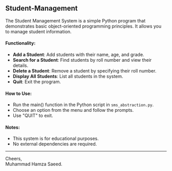 ## Student-Management
The Student Management System is a simple Python program that demonstrates basic object-oriented programming principles. It allows you to manage student information.

#### Functionality:

- **Add a Student**: Add students with their name, age, and grade.
- **Search for a Student**: Find students by roll number and view their details.
- **Delete a Student**: Remove a student by specifying their roll number.
- **Display All Students**: List all students in the system.
- **Quit**: Exit the program.

#### How to Use:

- Run the main() function in the Python script in `sms_abstraction.py`.
- Choose an option from the menu and follow the prompts.
- Use "QUIT" to exit.

#### Notes:

- This system is for educational purposes.
- No external dependencies are required.

***
Cheers,  
Muhammad Hamza Saeed.
